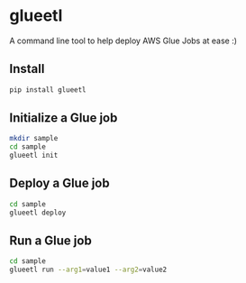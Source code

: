 # glueetl
A command line tool to help deploy AWS Glue Jobs at ease :)

## Install
```bash
pip install glueetl
```

## Initialize a Glue job
```bash
mkdir sample
cd sample
glueetl init
```

## Deploy a Glue job
```bash
cd sample
glueetl deploy
```

## Run a Glue job
```bash
cd sample
glueetl run --arg1=value1 --arg2=value2
```
